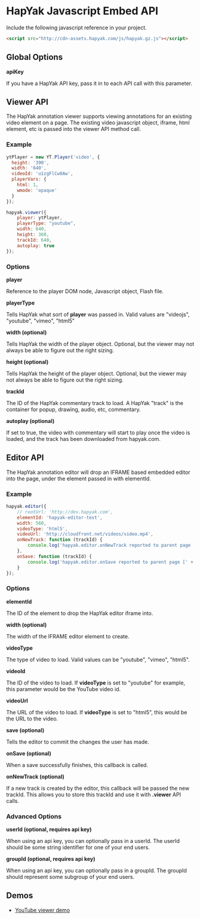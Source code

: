 # HapYak Javascript Embed API

Include the following javascript reference in your project.

```html
<script src="http://cdn-assets.hapyak.com/js/hapyak.gz.js"></script>
```

## Global Options

**apiKey**

If you have a HapYak API key, pass it in to each API call with this parameter.


## Viewer API

The HapYak annotation viewer supports viewing annotations for an existing video
element on a page. The existing video javascript object, iframe, html element, etc
is passed into the viewer API method call.

### Example 

```javascript
ytPlayer = new YT.Player('video', {
  height: '390',
  width: '640',
  videoId: 'u1zgFlCw8Aw',
  playerVars: {
    html: 1,
    wmode: 'opaque'
  }
});

hapyak.viewer({
    player: ytPlayer,
    playerType: "youtube",
    width: 640,
    height: 360,
    trackId: 640,
    autoplay: true
});
```


### Options

**player**

Reference to the player DOM node, Javascript object, Flash file. 

**playerType**

Tells HapYak what sort of **player** was passed in. Valid values are "videojs", "youtube", "vimeo", "html5"

**width (optional)**

Tells HapYak the width of the player object. Optional, but the viewer may not always be
able to figure out the right sizing.

**height (optional)**

Tells HapYak the height of the player object. Optional, but the viewer may not always be
able to figure out the right sizing.

**trackId**

The ID of the HapYak commentary track to load. A HapYak "track" is the container
for popup, drawing, audio, etc, commentary.

**autoplay (optional)**

If set to true, the video with commentary will start to play once the video is loaded, and the track
has been downloaded from hapyak.com.


  

## Editor API

The HapYak annotation editor will drop an IFRAME based embedded editor into
the page, under the element passed in with elementId.

### Example 

```javascript
hapyak.editor({
    // rootUrl: 'http://dev.hapyak.com',
	elementId: 'hapyak-editor-test',
	width: 560,
	videoType: 'html5',
	videoUrl: 'http://cloudfront.net/videos/video.mp4',
	onNewTrack: function (trackId) {
		console.log('hapyak.editor.onNewTrack reported to parent page [' + trackId + ']');
	},
	onSave: function (trackId) {
		console.log('hapyak.editor.onSave reported to parent page [' + trackId + ']');
	}
});
```
### Options

**elementId**

The ID of the element to drop the HapYak editor iframe into.

**width (optional)**

The width of the IFRAME editor element to create.

**videoType**

The type of video to load. Valid values can be "youtube", "vimeo", "html5".

**videoId**

The ID of the video to load. If **videoType** is set to "youtube" for example,
this parameter would be the YouTube video id.

**videoUrl**

The URL of the video to load. If **videoType** is set to "html5", this would be
the URL to the video.

**save (optional)**

Tells the editor to commit the changes the user has made.

**onSave (optional)**

When a save successfully finishes, this callback is called.

**onNewTrack (optional)**

If a new track is created by the editor, this callback will be passed the new trackId.
This allows you to store this trackId and use it with **.viewer** API calls.

### Advanced Options

**userId (optional, requires api key)**

When using an api key, you can optionally pass in a userId. The userId should be some
string identifier for one of your end users.

**groupId (optional, requires api key)**

When using an api key, you can optionally pass in a groupId. The groupId should
represent some subgroup of your end users.


## Demos

* [YouTube viewer demo](http://hapyak.github.com/hapyak-embed-api/examples/youtube-viewer.html)
